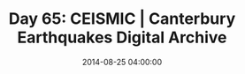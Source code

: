 ---
permalink: /jekyll/update/2014/08/25/day65
redirect_to: http://arounddh.elotroalex.com/jekyll/update/2014/08/25/day65
layout: post
title:  "Day 65: CEISMIC | Canterbury Earthquakes Digital Archive"
date:   2014-08-25 04:00:00
categories: jekyll update
---